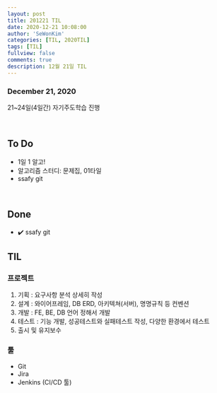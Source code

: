 ```yaml
---
layout: post
title: 201221 TIL
date: 2020-12-21 10:08:00
author: 'SeWonKim'
categories: [TIL, 2020TIL]
tags: [TIL]
fullview: false
comments: true
description: 12월 21일 TIL
---
```


### December 21, 2020

21~24일(4일간) 자기주도학습 진행

&nbsp;


## To Do

- 1일 1 알고!
- 알고리즘 스터디: 문제집, 01타일
- ssafy git

&nbsp;
&nbsp;

## Done

- ✔️ ssafy git


## TIL 

### 프로젝트

1. 기획 : 요구사항 분석 상세히 작성
2. 설계 : 와이어프레임, DB ERD, 아키텍쳐(서버), 명명규칙 등 컨벤션
3. 개발 : FE, BE, DB 언어 정해서 개발
4. 테스트 : 기능 개발, 성공테스트와 실패테스트 작성, 다양한 환경에서 테스트
5. 출시 및 유지보수
   

### 툴

- Git
- Jira
- Jenkins (CI/CD 툴)
  
&nbsp;
&nbsp;
